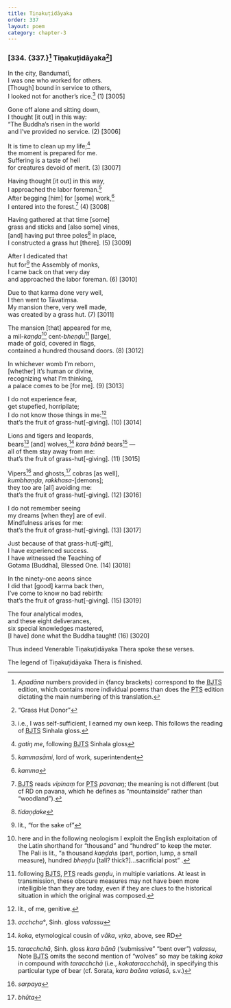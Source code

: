 ```yaml
---
title: Tiṇakuṭidāyaka
order: 337
layout: poem
category: chapter-3
---
```


### \[334. {337.}[^1] Tiṇakuṭidāyaka[^2]\]

In the city, Bandumatī,  
I was one who worked for others.  
\[Though\] bound in service to others,  
I looked not for another’s rice.[^3] (1) \[3005\]

Gone off alone and sitting down,  
I thought \[it out\] in this way:  
“The Buddha’s risen in the world  
and I’ve provided no service. (2) \[3006\]

It is time to clean up my life;[^4]  
the moment is prepared for me.  
Suffering is a taste of hell  
for creatures devoid of merit. (3) \[3007\]

Having thought \[it out\] in this way,  
I approached the labor foreman.[^5]  
After begging \[him\] for \[some\] work,[^6]  
I entered into the forest.[^7] (4) \[3008\]

Having gathered at that time \[some\]  
grass and sticks and \[also some\] vines,  
\[and\] having put three poles[^8] in place,  
I constructed a grass hut \[there\]. (5) \[3009\]

After I dedicated that  
hut for[^9] the Assembly of monks,  
I came back on that very day  
and approached the labor foreman. (6) \[3010\]

Due to that karma done very well,  
I then went to Tāvatiṃsa.  
My mansion there, very well made,  
was created by a grass hut. (7) \[3011\]

The mansion \[that\] appeared for me,  
a mil-*kaṇḍa*[^10] cent-*bheṇḍu*[^11] \[large\],  
made of gold, covered in flags,  
contained a hundred thousand doors. (8) \[3012\]

In whichever womb I’m reborn,  
\[whether\] it’s human or divine,  
recognizing what I’m thinking,  
a palace comes to be \[for me\]. (9) \[3013\]

I do not experience fear,  
get stupefied, horripilate;  
I do not know those things in me:[^12]  
that’s the fruit of grass-hut\[-giving\]. (10) \[3014\]

Lions and tigers and leopards,  
bears[^13] \[and\] wolves,[^14] *kara bānā* bears[^15] —  
all of them stay away from me:  
that’s the fruit of grass-hut\[-giving\]. (11) \[3015\]

Vipers[^16] and ghosts,[^17] cobras \[as well\],  
*kumbhaṇḍa*, *rakkhasa*-\[demons\];  
they too are \[all\] avoiding me:  
that’s the fruit of grass-hut\[-giving\]. (12) \[3016\]

I do not remember seeing  
my dreams \[when they\] are of evil.  
Mindfulness arises for me:  
that’s the fruit of grass-hut\[-giving\]. (13) \[3017\]

Just because of that grass-hut\[-gift\],  
I have experienced success.  
I have witnessed the Teaching of  
Gotama \[Buddha\], Blessed One. (14) \[3018\]

In the ninety-one aeons since  
I did that \[good\] karma back then,  
I’ve come to know no bad rebirth:  
that’s the fruit of grass-hut\[-giving\]. (15) \[3019\]

The four analytical modes,  
and these eight deliverances,  
six special knowledges mastered,  
\[I have\] done what the Buddha taught! (16) \[3020\]

Thus indeed Venerable Tiṇakuṭidāyaka Thera spoke these verses.

The legend of Tiṇakuṭidāyaka Thera is finished.

[^1]: *Apadāna* numbers provided in {fancy brackets} correspond to the <abbr title="Buddha Jayanthi Tripitaka Series">BJTS</abbr> edition, which contains more individual poems than does the <abbr title="Pali Text Society">PTS</abbr> edition dictating the main numbering of this translation.

[^2]: “Grass Hut Donor”

[^3]: i.e., I was self-sufficient, I earned my own keep. This follows the reading of <abbr title="Buddha Jayanthi Tripitaka Series">BJTS</abbr> Sinhala gloss.

[^4]: *gatiŋ me*, following <abbr title="Buddha Jayanthi Tripitaka Series">BJTS</abbr> Sinhala gloss

[^5]: *kammasāmi*, lord of work, superintendent

[^6]: *kamma*

[^7]: <abbr title="Buddha Jayanthi Tripitaka Series">BJTS</abbr> reads *vipinaṃ* for <abbr title="Pali Text Society">PTS</abbr> *pavanaŋ*; the meaning is not different (but cf RD on pavana, which he defines as “mountainside” rather than “woodland”).

[^8]: *tidaṇḍake*

[^9]: lit., “for the sake of”

[^10]: here and in the following neologism I exploit the English exploitation of the Latin shorthand for “thousand” and “hundred” to keep the meter. The Pali is lit., “a thousand *kaṇḍa*\s (part, portion, lump, a small measure), hundred *bheṇḍu* \[tall? thick?\]…sacrificial post” .

[^11]: following <abbr title="Buddha Jayanthi Tripitaka Series">BJTS</abbr>, <abbr title="Pali Text Society">PTS</abbr> reads *geṇḍu*, in multiple variations. At least in transmission, these obscure measures may not have been more intelligible than they are today, even if they are clues to the historical situation in which the original was composed.

[^12]: lit., of me, genitive.

[^13]: *a<span class="diacritics" data-state="on">c</span><span class="no-diacritics" data-state="off">ch</span>cha°*, Sinh. gloss *valassu*

[^14]: *koka*, etymological cousin of *vāka*, *vṛka*, above, see RD

[^15]: *tara<span class="diacritics" data-state="on">c</span><span class="no-diacritics" data-state="off">ch</span>chā*, Sinh. gloss *kara bānā* (‘submissive” “bent over”) *valassu*, Note <abbr title="Buddha Jayanthi Tripitaka Series">BJTS</abbr> omits the second mention of “wolves” so may be taking *koka* in compound with *tara<span class="diacritics" data-state="on">c</span><span class="no-diacritics" data-state="off">ch</span>chā* (i.e., *kokatara<span class="diacritics" data-state="on">c</span><span class="no-diacritics" data-state="off">ch</span>chā*), in specifying this particular type of bear (cf. Sorata, *kara baāna valasā*, s.v.)

[^16]: *sarpaya*

[^17]: *bhūta*

